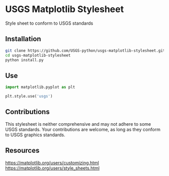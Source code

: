 USGS Matplotlib Stylesheet
==========================
Style sheet to conform to USGS standards

Installation
------------
```bash
git clone https://github.com/USGS-python/usgs-matplotlib-stylesheet.git
cd usgs-matplotlib-stylesheet
python install.py
```

Use
---
```python
import matplotlib.pyplot as plt

plt.style.use('usgs')
```

Contributions
-------------
This stylesheet is neither comprehensive and may not adhere to some USGS standards. Your contributions are welcome, as long as they conform to USGS graphics standards.

Resources 
---------
https://matplotlib.org/users/customizing.html
https://matplotlib.org/users/style_sheets.html
